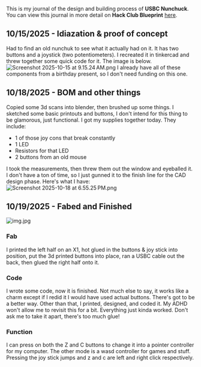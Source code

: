 <!--
  ===================    !!READ THIS NOTICE!!   ====================
  DO NOT edit this file manually. Your changes WILL BE OVERWRITTEN!
  This journal is auto generated and updated by Hack Club Blueprint.
  To edit this file, please edit your journal entries on Blueprint.
  ==================================================================
-->

This is my journal of the design and building process of **USBC Nunchuck**.  
You can view this journal in more detail on **Hack Club Blueprint** [here](https://blueprint.hackclub.com/projects/524).


## 10/15/2025 - Idiazation & proof of concept  

Had to find an old nunchuk to see what it actually had on it. It has two buttons and a joystick (two potentiometers). I recreated it in tinkercad and threw together some quick code for it. The image is below.
![Screenshot 2025-10-15 at 9.15.24 AM.png](https://blueprint.hackclub.com/user-attachments/blobs/proxy/eyJfcmFpbHMiOnsiZGF0YSI6MjM0NSwicHVyIjoiYmxvYl9pZCJ9fQ==--b52f7a69ac73b2e411b73ae405ce40652c4d364d/Screenshot%202025-10-15%20at%209.15.24%E2%80%AFAM.png)
I already have all of these components from a birthday present, so I don't need funding on this one.  

## 10/18/2025 - BOM and other things  

Copied some 3d scans into blender, then brushed up some things. I sketched some basic printouts and buttons, I don't intend for this thing to be glamorous, just functional. I got my supplies together today. They include:

- 1 of those joy cons that break constantly
- 1 LED
- Resistors for that LED
- 2 buttons from an old mouse

I took the measurements, then threw them out the window and eyeballed it. I don't have a ton of time, so I just gunned it to the finish line for the CAD design phase.
Here's what I have:
![Screenshot 2025-10-18 at 6.55.25 PM.png](https://blueprint.hackclub.com/user-attachments/blobs/proxy/eyJfcmFpbHMiOnsiZGF0YSI6MzExNiwicHVyIjoiYmxvYl9pZCJ9fQ==--cd8f86f1f07e0e2e8ead2d12cf427b5c677cc543/Screenshot%202025-10-18%20at%206.55.25%E2%80%AFPM.png)
  

## 10/19/2025 - Fabed and Finished  

![img.jpg](https://blueprint.hackclub.com/user-attachments/blobs/proxy/eyJfcmFpbHMiOnsiZGF0YSI6MzExOCwicHVyIjoiYmxvYl9pZCJ9fQ==--b51dbe5c68e3e073b938156f87af2a85f617711f/img.jpg)
### Fab
I printed the left half on an X1, hot glued in the buttons & joy stick into position, put the 3d printed buttons into place, ran a USBC cable out the back, then glued the right half onto it.
### Code
I wrote some code, now it is finished. Not much else to say, it works like a charm except if I redid it I would have used actual buttons. There's got to be a better way.
Other than that, I printed, designed, and coded it. My ADHD won't allow me to revisit this for a bit. Everything just kinda worked. Don't ask me to take it apart, there's too much glue!
### Function
I can press on both the Z and C buttons to change it into a pointer controller for my computer. The other mode is a wasd controller for games and stuff. Pressing the joy stick jumps and z and c are left and right click respectively.  

